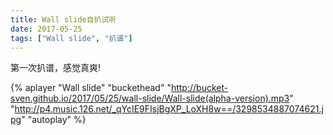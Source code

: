 ```yaml
---
title: Wall slide自扒试听
date: 2017-05-25
tags: ["Wall slide", "扒谱"]
---
```


第一次扒谱，感觉真爽!

<!--more-->

{% aplayer "Wall slide" "buckethead" "http://bucket-sven.github.io/2017/05/25/wall-slide/Wall-slide(alpha-version).mp3" "http://p4.music.126.net/_qYcIE9FIsjBgXP_LoXH8w==/3298534887074621.jpg" "autoplay" %}
